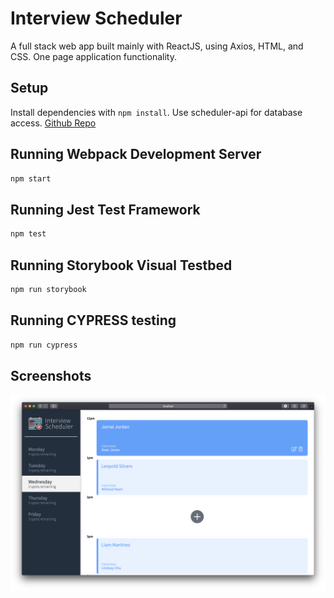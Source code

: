 # Interview Scheduler

A full stack web app built mainly with ReactJS, using Axios, HTML, and CSS. One page application functionality.

## Setup

Install dependencies with `npm install`.
Use scheduler-api for database access. [Github Repo](https://github.com/arianrah/scheduler-api)

## Running Webpack Development Server

```sh
npm start
```

## Running Jest Test Framework

```sh
npm test
```

## Running Storybook Visual Testbed

```sh
npm run storybook
```

## Running CYPRESS testing

```sh
npm run cypress
```

## Screenshots

![1.](./screenshots/ss_1.png)
